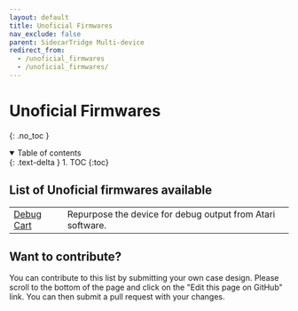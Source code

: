 ```yaml
---
layout: default
title: Unoficial Firmwares
nav_exclude: false
parent: SidecarTridge Multi-device
redirect_from:
  - /unoficial_firmwares
  - /unoficial_firmwares/
---
```


# Unoficial Firmwares
{: .no_toc }

<details open markdown="block">
  <summary>
    Table of contents
  </summary>
  {: .text-delta }
1. TOC
{:toc}
</details>

## List of Unoficial firmwares available


|  |  |
|-------|---------|
| [Debug Cart](https://github.com/czietz/atari-debug-cart) | Repurpose the device for debug output from Atari software. |



## Want to contribute?

You can contribute to this list by submitting your own case design. Please scroll to the bottom of the page and click on the "Edit this page on GitHub" link. You can then submit a pull request with your changes.
